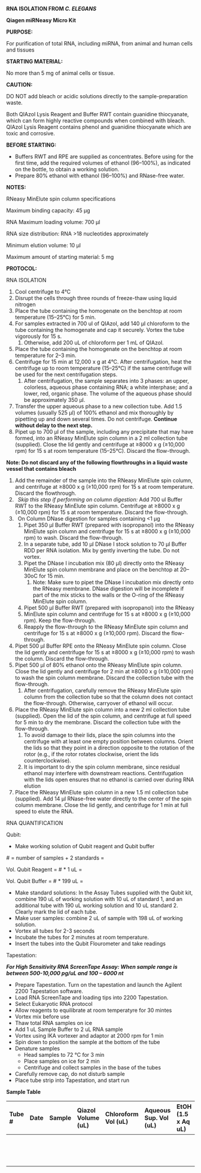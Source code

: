 ﻿
**RNA ISOLATION FROM *C. ELEGANS*** 

**Qiagen miRNeasy Micro Kit**

**PURPOSE:**

For purification of total RNA, including miRNA, from animal and human cells and tissues

**STARTING MATERIAL:**

No more than 5 mg of animal cells or tissue.

**CAUTION:** 

DO NOT add bleach or acidic solutions directly to the sample-preparation waste.

Both QIAzol Lysis Reagent and Buffer RWT contain guanidine thiocyanate, which can form highly reactive compounds when combined with bleach. QIAzol Lysis Reagent contains phenol and guanidine thiocyanate which are toxic and corrosive. 

**BEFORE STARTING:** 

- Buffers RWT and RPE are supplied as concentrates. Before using for the first time, add the required volumes of ethanol (96–100%), as indicated on the bottle, to obtain a working solution.
- Prepare 80% ethanol with ethanol (96–100%) and RNase-free water.

**NOTES:**

RNeasy MinElute spin column specifications 

Maximum binding capacity: 45 µg 

RNA Maximum loading volume: 700 µl 

RNA size distribution: RNA >18 nucleotides approximately 

Minimum elution volume: 10 µl 

Maximum amount of starting material: 5 mg

**PROTOCOL:**

RNA ISOLATION

1. Cool centrifuge to 4°C
1. Disrupt the cells through three rounds of freeze-thaw using liquid nitrogen
1. Place the tube containing the homogenate on the benchtop at room temperature (15–25°C) for 5 min.
1. For samples extracted in 700 ul of QIAzol, add 140 µl chloroform to the tube containing the homogenate and cap it securely. Vortex the tube vigorously for 15 s. 
   1. Otherwise, add 200 uL of chloroform per 1 mL of QIAzol.
1. Place the tube containing the homogenate on the benchtop at room temperature for 2–3 min.
1. Centrifuge for 15 min at 12,000 x g at 4°C. After centrifugation, heat the centrifuge up to room temperature (15–25°C) if the same centrifuge will be used for the next centrifugation steps.
   1. After centrifugation, the sample separates into 3 phases: an upper, colorless, aqueous phase containing RNA; a white interphase; and a lower, red, organic phase. The volume of the aqueous phase should be approximately 350 µl.
1. Transfer the upper aqueous phase to a new collection tube. Add 1.5 volumes (usually 525 µl) of 100% ethanol and mix thoroughly by pipetting up and down several times. Do not centrifuge. **Continue without delay to the next step.**
1. Pipet up to 700 µl of the sample, including any precipitate that may have formed, into an RNeasy MinElute spin column in a 2 ml collection tube (supplied). Close the lid gently and centrifuge at ≥8000 x g (≥10,000 rpm) for 15 s at room temperature (15–25°C). Discard the flow-through.

**Note: Do not discard any of the following flowthroughs in a liquid waste vessel that contains bleach**

1. Add the remainder of the sample into the RNeasy MinElute spin column, and centrifuge at ≥8000 x g (≥10,000 rpm) for 15 s at room temperature. Discard the flowthrough.
1. ` `*Skip this step if performing on column digestion:* Add 700 ul Buffer RWT to the RNeasy MinElute spin column. Centrifuge at ≥8000 x g (≥10,000 rpm) for 15 s at room temperature. Discard the flow-through.
1. ` `On Column DNase digestion for samples containing <1 μg
   1. Pipet 350 μl Buffer RWT (prepared with isopropanol) into the RNeasy MinElute spin column and centrifuge for 15 s at ≥8000 x g (≥10,000 rpm) to wash. Discard the flow-through.
   1. In a separate tube, add 10 μl DNase I stock solution to 70 μl Buffer RDD per RNA isolation. Mix by gently inverting the tube. Do not vortex.
   1. Pipet the DNase I incubation mix (80 μl) directly onto the RNeasy MinElute spin column membrane and place on the benchtop at 20– 30oC for 15 min.
      1. Note: Make sure to pipet the DNase I incubation mix directly onto the RNeasy membrane. DNase digestion will be incomplete if part of the mix sticks to the walls or the O-ring of the RNeasy MinElute spin column.
   1. Pipet 500 μl Buffer RWT (prepared with isopropanol) into the RNeasy
   1. MinElute spin column and centrifuge for 15 s at ≥8000 x g (≥10,000 rpm). Keep the flow-through.
   1. Reapply the flow-through to the RNeasy MinElute spin column and centrifuge for 15 s at ≥8000 x g (≥10,000 rpm). Discard the flow-through.
1. Pipet 500 µl Buffer RPE onto the RNeasy MinElute spin column. Close the lid gently and centrifuge for 15 s at ≥8000 x g (≥10,000 rpm) to wash the column. Discard the flow-through.
1. Pipet 500 µl of 80% ethanol onto the RNeasy MinElute spin column. Close the lid gently and centrifuge for 2 min at ≥8000 x g (≥10,000 rpm) to wash the spin column membrane. Discard the collection tube with the flow-through.
   1. After centrifugation, carefully remove the RNeasy MinElute spin column from the collection tube so that the column does not contact the flow-through. Otherwise, carryover of ethanol will occur.
1. Place the RNeasy MinElute spin column into a new 2 ml collection tube (supplied). Open the lid of the spin column, and centrifuge at full speed for 5 min to dry the membrane. Discard the collection tube with the flow-through.
   1. To avoid damage to their lids, place the spin columns into the centrifuge with at least one empty position between columns. Orient the lids so that they point in a direction opposite to the rotation of the rotor (e.g., if the rotor rotates clockwise, orient the lids counterclockwise).
   1. It is important to dry the spin column membrane, since residual ethanol may interfere with downstream reactions. Centrifugation with the lids open ensures that no ethanol is carried over during RNA elution
1. Place the RNeasy MinElute spin column in a new 1.5 ml collection tube (supplied). Add 14 µl RNase-free water directly to the center of the spin column membrane. Close the lid gently, and centrifuge for 1 min at full speed to elute the RNA.

RNA QUANTIFICATION

Qubit:

- Make working solution of Qubit reagent and Qubit buffer

\# = number of samples + 2 standards = 

Vol. Qubit Reagent = # \* 1 uL = 

Vol. Qubit Buffer = # \* 199 uL = 

- Make standard solutions: In the Assay Tubes supplied with the Qubit kit, combine 190 uL of working solution with 10 uL of standard 1, and an additional tube with 190 uL working solution and 10 uL standard 2. Clearly mark the lid of each tube.
- Make user samples: combine 2 uL of sample with 198 uL of working solution.
- Vortex all tubes for 2-3 seconds
- Incubate the tubes for 2 minutes at room temperature.
- Insert the tubes into the Qubit Flourometer and take readings

Tapestation:

***For High Sensitivity RNA ScreenTape Assay: When sample range is between 500-10,000 pg/uL and 100 – 6000 nt***

- Prepare Tapestation. Turn on the tapestation and launch the Agilent 2200 Tapestation software.
- Load RNA ScreenTape and loading tips into 2200 Tapestation.
- Select Eukaryotic RNA protocol
- Allow reagents to equilibrate at room temperatyre for 30 mintes
- Vortex mix before use
- Thaw total RNA samples on ice
- Add 1 uL Sample Buffer to 2 uL RNA sample
- Vortex using IKA vortexer and adaptor at 2000 rpm for 1 min
- Spin down to position the sample at the bottom of the tube
- Denature samples
  - Head samples to 72 °C for 3 min
  - Place samples on ice for 2 min
  - Centrifuge and collect samples in the base of the tubes
- Carefully remove cap, do not disturb sample
- Place tube strip into Tapestation, and start run


**Sample Table**

|Tube #|Date|Sample|Qiazol Volume (uL)|Chloroform Vol (uL)|Aqueous Sup. Vol (uL) |EtOH (1.5 x Aq uL)|Qubit (ng/uL)|Tapestation (ng/uL)|
| :- | :- | :- | :- | :- | :- | :- | :- | :- |
||||||||||
||||||||||
||||||||||
||||||||||
||||||||||
||||||||||
||||||||||
||||||||||
||||||||||
||||||||||
||||||||||
||||||||||
||||||||||
||||||||||


